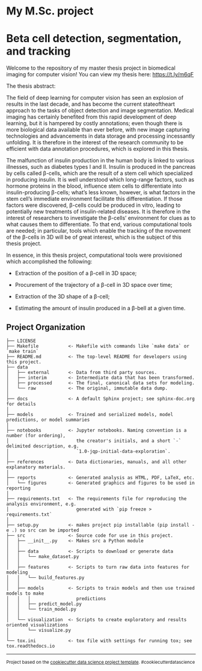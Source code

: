 # My M.Sc. project

# Beta cell detection, segmentation, and tracking

Welcome to the repository of my master thesis project in biomedical imaging for computer vision! You can view my thesis here: https://t.ly/m6qF

The thesis abstract:

The field of deep learning for computer vision has seen an explosion of results in the last decade, and has become the current state­of­the­art approach to the tasks of object detection and image segmentation. Medical imaging has certainly benefited from this rapid development of deep learning, but it is hampered by costly annotations; even though there is more biological data available than ever before, with new image capturing technologies
and advancements in data storage and processing incessantly unfolding. It is therefore
in the interest of the research community to be efficient with data annotation procedures,
which is explored in this thesis.

The malfunction of insulin production in the human body is linked to various illnesses, such
as diabetes types I and II. Insulin is produced in the pancreas by cells called β-cells, which
are the result of a stem cell which specialized in producing insulin. It is well understood
which long-range factors, such as hormone proteins in the blood, influence stem cells to
differentiate into insulin-producing β-cells; what’s less known, however, is what factors
in the stem cell’s immediate environment facilitate this differentiation. If those factors
were discovered, β-cells could be produced in vitro, leading to potentially new treatments
of insulin-related diseases. It is therefore in the interest of researchers to investigate
the β-cells’ environment for clues as to what causes them to differentiate. To that end,
various computational tools are needed; in particular, tools which enable the tracking of
the movement of the β-cells in 3D will be of great interest, which is the subject of this
thesis project.

In essence, in this thesis project, computational tools were provisioned which accomplished the following:

- Extraction of the position of a β-cell in 3D space;

- Procurement of the trajectory of a β-cell in 3D space over time;

- Extraction of the 3D shape of a β-cell;

- Estimating the amount of insulin produced in a β-bell at a given time.

Project Organization
------------

    ├── LICENSE
    ├── Makefile           <- Makefile with commands like `make data` or `make train`
    ├── README.md          <- The top-level README for developers using this project.
    ├── data
    │   ├── external       <- Data from third party sources.
    │   ├── interim        <- Intermediate data that has been transformed.
    │   ├── processed      <- The final, canonical data sets for modeling.
    │   └── raw            <- The original, immutable data dump.
    │
    ├── docs               <- A default Sphinx project; see sphinx-doc.org for details
    │
    ├── models             <- Trained and serialized models, model predictions, or model summaries
    │
    ├── notebooks          <- Jupyter notebooks. Naming convention is a number (for ordering),
    │                         the creator's initials, and a short `-` delimited description, e.g.
    │                         `1.0-jqp-initial-data-exploration`.
    │
    ├── references         <- Data dictionaries, manuals, and all other explanatory materials.
    │
    ├── reports            <- Generated analysis as HTML, PDF, LaTeX, etc.
    │   └── figures        <- Generated graphics and figures to be used in reporting
    │
    ├── requirements.txt   <- The requirements file for reproducing the analysis environment, e.g.
    │                         generated with `pip freeze > requirements.txt`
    │
    ├── setup.py           <- makes project pip installable (pip install -e .) so src can be imported
    ├── src                <- Source code for use in this project.
    │   ├── __init__.py    <- Makes src a Python module
    │   │
    │   ├── data           <- Scripts to download or generate data
    │   │   └── make_dataset.py
    │   │
    │   ├── features       <- Scripts to turn raw data into features for modeling
    │   │   └── build_features.py
    │   │
    │   ├── models         <- Scripts to train models and then use trained models to make
    │   │   │                 predictions
    │   │   ├── predict_model.py
    │   │   └── train_model.py
    │   │
    │   └── visualization  <- Scripts to create exploratory and results oriented visualizations
    │       └── visualize.py
    │
    └── tox.ini            <- tox file with settings for running tox; see tox.readthedocs.io


--------

<p><small>Project based on the <a target="_blank" href="https://drivendata.github.io/cookiecutter-data-science/">cookiecutter data science project template</a>. #cookiecutterdatascience</small></p>
